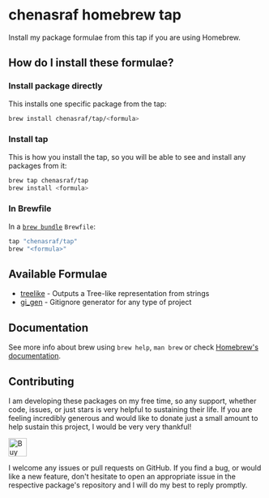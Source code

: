 # chenasraf homebrew tap

Install my package formulae from this tap if you are using Homebrew.

## How do I install these formulae?

### Install package directly

This installs one specific package from the tap:

```sh
brew install chenasraf/tap/<formula>
```

### Install tap

This is how you install the tap, so you will be able to see and install any packages from it:

```sh
brew tap chenasraf/tap
brew install <formula>
```

### In Brewfile

In a [`brew bundle`](https://github.com/Homebrew/homebrew-bundle) `Brewfile`:

```ruby
tap "chenasraf/tap"
brew "<formula>"
```

## Available Formulae

- [treelike](https://github.com/chenasraf/treelike) - Outputs a Tree-like representation from
  strings
- [gi_gen](https://github.com/chenasraf/gi_gen) - Gitignore generator for any type of project

## Documentation

See more info about brew using `brew help`, `man brew` or check
[Homebrew's documentation](https://docs.brew.sh).

## Contributing

I am developing these packages on my free time, so any support, whether code, issues, or just stars
is very helpful to sustaining their life. If you are feeling incredibly generous and would like to
donate just a small amount to help sustain this project, I would be very very thankful!

<a href='https://ko-fi.com/casraf' target='_blank'>
  <img height='36' style='border:0px;height:36px;'
    src='https://cdn.ko-fi.com/cdn/kofi1.png?v=3'
    alt='Buy Me a Coffee at ko-fi.com' />
</a>

I welcome any issues or pull requests on GitHub. If you find a bug, or would like a new feature,
don't hesitate to open an appropriate issue in the respective package's repository and I will do my
best to reply promptly.
